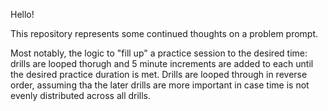 Hello!

This repository represents some continued thoughts on a problem prompt.

Most notably, the logic to "fill up" a practice session to the desired time: drills are looped thorugh and 5 minute increments are added to each until the desired practice duration is met.  Drills are looped through in reverse order, assuming tha the later drills are more important in case time is not evenly distributed across all drills.
